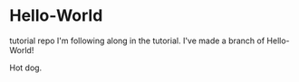# Hello-World
tutorial repo
I'm following along in the tutorial.  I've made a branch of Hello-World!

Hot dog.
